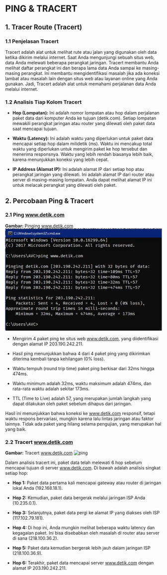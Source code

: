 # PING & TRACERT

## 1. Tracer Route (Tracert)
### 1.1 Penjelasan Tracert
Tracert adalah alat untuk melihat rute atau jalan yang digunakan oleh data ketika dikirim melalui internet. Saat Anda mengunjungi sebuah situs web, data Anda melewati beberapa perangkat jaringan. Tracert membantu Anda melihat daftar perangkat ini dan berapa lama data Anda sampai ke masing-masing perangkat. Ini membantu mengidentifikasi masalah jika ada koneksi lambat atau masalah lain dengan situs web atau layanan online yang Anda gunakan. Jadi, Tracert adalah alat untuk memahami perjalanan data Anda melalui internet.

### 1.2 Analisis Tiap Kolom Tracert
* **Hop (Lompatan):** Ini adalah nomor lompatan atau hop dalam perjalanan paket data dari komputer Anda ke tujuan (detik.com). Setiap lompatan mewakili perangkat jaringan atau router yang dilewati oleh paket data saat mencapai tujuan.

* **Waktu (Latency):** Ini adalah waktu yang diperlukan untuk paket data mencapai setiap hop dalam milidetik (ms). Waktu ini mencakup total waktu yang diperlukan untuk mengirim paket ke hop tersebut dan menerima responsnya. Waktu yang lebih rendah biasanya lebih baik, karena menunjukkan koneksi yang lebih cepat.

* **IP Address (Alamat IP):** Ini adalah alamat IP dari setiap hop atau perangkat jaringan yang dilewati. Ini adalah alamat IP dari router atau server di masing-masing lompatan. Anda dapat melihat alamat IP ini untuk melacak perangkat yang dilewati oleh paket.

## 2. Percobaan Ping & Tracert
### 2.1 Ping www.detik.com

**Gambar:** Pinging www.detik.com
![ping](assets/ping.jpg)

* Mengirim 4 paket ping ke situs web www.detik.com, yang diidentifikasi dengan alamat IP 203.190.242.211.

* Hasil ping menunjukkan bahwa 4 dari 4 paket ping yang dikirimkan diterima kembali tanpa kehilangan (0% loss).

* Waktu tempuh (round trip time) paket ping berkisar dari 32ms hingga 474ms.

* Waktu minimum adalah 32ms, waktu maksimum adalah 474ms, dan rata-rata waktu adalah sekitar 173ms.

* TTL (Time to Live) adalah 57, yang merupakan jumlah langkah yang dapat dilakukan oleh paket sebelum dihapus dari jaringan.

Hasil ini menunjukkan bahwa koneksi ke www.detik.com responsif, tetapi waktu respons bervariasi, mungkin karena lalu lintas jaringan atau faktor lainnya. Tidak ada paket yang hilang selama pengujian, yang merupakan hal yang baik.

### 2.2 Tracert www.detik.com

**Gambar:** Tracert www.detik.com
![ping](assets/tracer.jpg)

Dalam analisis tracert ini, paket data telah melewati 6 hop sebelum mencapai tujuan di server www.detik.com. Di bawah adalah analisis singkat setiap hop:

* **Hop 1:** Paket data pertama kali mencapai gateway atau router di jaringan lokal Anda (192.168.18.1).

* **Hop 2:** Kemudian, paket data bergerak melalui jaringan ISP Anda (10.235.0.1).

* **Hop 3:** Selanjutnya, paket data pergi ke alamat IP yang diakses oleh ISP (117.102.79.181).

* **Hop 4:** Di hop ini, Anda mungkin melihat beberapa waktu latency dan kegagalan paket. Ini bisa disebabkan oleh masalah di router atau server di sana (218.100.36.2).

* **Hop 5:** Paket data kemudian bergerak lebih jauh dalam jaringan ISP (218.100.36.9).

* **Hop 6:** Terakhir, paket data mencapai server www.detik.com dengan alamat IP 203.190.242.211.

